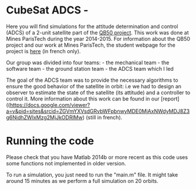 # CubeSat ADCS - 

Here you will find simulations for the attitude determination and control (ADCS) of a 2-unit satellite part of the [QB50 project](https://www.qb50.eu/).
This work was done at Mines ParisTech during the year 2014-2015.
For information about the QB50 project and our work at Mines ParisTech, the student webpage for the project is
[here](https://sites.google.com/site/20142015gr02/) (in french only).

Our group was divided into four teams:
	- the mechanical team
	- the software team
	- the ground station team
	- the ADCS team which I led

The goal of the ADCS team was to provide the necessary algorithms to ensure the
good behavior of the satellite in orbit: i.e we had to design an observer to
estimate the state of the satellite (its attitude) and a controller to control
it.
More information about this work can be found in our
[report]((https://docs.google.com/viewer?a=v&pid=sites&srcid=ZGVmYXVsdGRvbWFpbnwyMDE0MjAxNWdyMDJ8Z3g6NjdhZWIxMzg2MjJkODRlMw) (still in french).

# Running the code

Please check that you have Matlab 2014b or more recent as this code uses some
functions not implemented in older version.

To run a simulation, you just need to run the "main.m" file. It might take
around 15 minutes as we perform a full simulation on 20 orbits.

<!--- ![image](myimage.jpg) --->
<!--- ```` --->
<!--- some code --->
<!--- ``` --->
<!---  --->
